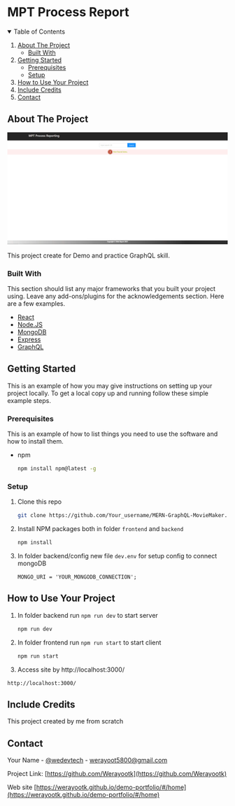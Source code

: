 # MPT Process Report

<!-- TABLE OF CONTENTS -->
<details open="open">
  <summary>Table of Contents</summary>
  <ol>
    <li>
      <a href="#about-the-project">About The Project</a>
      <ul>
        <li><a href="#built-with">Built With</a></li>
      </ul>
    </li>
    <li>
      <a href="#getting-started">Getting Started</a>
      <ul>
        <li><a href="#prerequisites">Prerequisites</a></li>
        <li><a href="#setup">Setup</a></li>
      </ul>
    </li>
    <li><a href="#How-to-Use-Your-Project">How to Use Your Project </a></li>
    <li><a href="#Include-Credits">Include Credits</a></li>
    <li><a href="#contact">Contact</a></li>
  </ol>
</details>

<!-- ABOUT THE PROJECT -->
## About The Project

![](https://github.com/Werayootk/MPT_Demo/blob/develop/images/mpt.gif)

This project create for Demo and practice GraphQL skill.

### Built With

This section should list any major frameworks that you built your project using. Leave any add-ons/plugins for the acknowledgements section. Here are a few examples.
* [React](https://reactjs.org/)
* [Node.JS](https://nodejs.org/en/)
* [MongoDB](https://www.mongodb.com/)
* [Express](https://expressjs.com/)
* [GraphQL](https://graphql.org/)

<!-- GETTING STARTED -->
## Getting Started

This is an example of how you may give instructions on setting up your project locally.
To get a local copy up and running follow these simple example steps.

### Prerequisites

This is an example of how to list things you need to use the software and how to install them.
* npm
  ```sh
  npm install npm@latest -g
  ```

### Setup

1. Clone this repo
   ```sh
   git clone https://github.com/Your_username/MERN-GraphQL-MovieMaker.git
   ```
2. Install NPM packages both in folder `frontend` and `backend`
   ```sh
   npm install
   ```
3. In folder backend/config new file `dev.env` for setup config to connect mongoDB
   ```
   MONGO_URI = 'YOUR_MONGODB_CONNECTION';
   ```
<!-- How to Use Your Project -->
## How to Use Your Project

1. In folder backend run `npm run dev` to start server
   ```sh
   npm run dev
   ```
2. In folder frontend run `npm run start` to start client
   ```sh
   npm run start
   ```
3. Access site by http://localhost:3000/
```
http://localhost:3000/
```

<!-- Include Credits -->
## Include Credits

This project created by me from scratch

<!-- CONTACT -->
## Contact

Your Name - [@wedevtech](https://twitter.com/wedevtech) - werayoot5800@gmail.com

Project Link: [https://github.com/Werayootk](https://github.com/Werayootk)

Web site [https://werayootk.github.io/demo-portfolio/#/home](https://werayootk.github.io/demo-portfolio/#/home)

